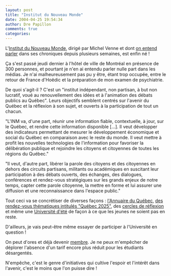 ```yaml
---
layout: post
title: "Institut du Nouveau Monde"
date: 2004-04-25 19:54:34
author: Dre Papillon
comments: true
categories: 
---
```



L'[Institut du Nouveau Monde](http://www.inm.qc.ca/), dirigé par Michel Venne et dont [on entend parler](http://mon-ile.net/carnet/blog660.html) dans ses chroniques depuis plusieurs semaines, est enfin né !

Ça s'est passé jeudi dernier à l'hôtel de ville de Montréal en présence de 300 personnes, et pourtant je n'en ai entendu parler nulle part dans les médias.  Je n'ai malheureusement pas pu y être, étant trop occupée, entre le retour de France d'Hoëdic et la préparation de mon examen de psychiatrie.

De quoi s'agit-il ?  C'est un "institut indépendant, non partisan, à but non lucratif, voué au renouvellement des idées et à l'animation des débats publics au Québec".  Leurs objectifs semblent centrés sur l'avenir du Québec et la réflexion à son sujet, et ouverts à la participation de tout un chacun.

"L'INM va, d'une part, réunir une information fiable, contextuelle, à jour, sur le Québec, et rendre cette information disponible [...].  Il veut développer des indicateurs permettant de mesurer le développement économique et social du Québec en comparaison avec le reste du monde. Il veut mettre à profit les nouvelles technologies de l'information pour favoriser la délibération publique et rejoindre les citoyens et citoyennes de toutes les régions du Québec."

"Il veut, d'autre part, libérer la parole des citoyens et des citoyennes en dehors des circuits partisans, militants ou académiques en suscitant leur participation à des débats ouverts, des échanges, des dialogues, conférences et rendez-vous stratégiques sur les grands enjeux de notre temps, capter cette parole citoyenne, la mettre en forme et lui assurer une diffusion et une reconnaissance dans l'espace public."

Tout ceci va se concrétiser de diverses façons :  [l'Annuaire du Québec](http://www.inm.qc.ca/viewArticle.do?articleID=16900), [des rendez-vous thématiques intitulés "Québec 2025"](http://www.inm.qc.ca/viewArticle.do?articleID=16904), des [cercles de réflexion](http://www.inm.qc.ca/viewArticle.do?articleID=17173) et même une [Université d'été](http://www.inm.qc.ca/viewArticle.do?articleID=16902) de façon à ce que les jeunes ne soient pas en reste.

D'ailleurs, je vais peut-être même essayer de participer à l'Université en question !

On peut d'ores et déjà devenir [membre](http://www.inm.qc.ca/viewArticle.do?articleID=16898).  Je ne peux m'empêcher de déplorer l'absence d'un tarif encore plus réduit pour les étudiants désargentés.

N'empêche, c'est le genre d'initiatives qui cultive l'espoir et l'intérêt dans l'avenir, c'est le moins que l'on puisse dire !